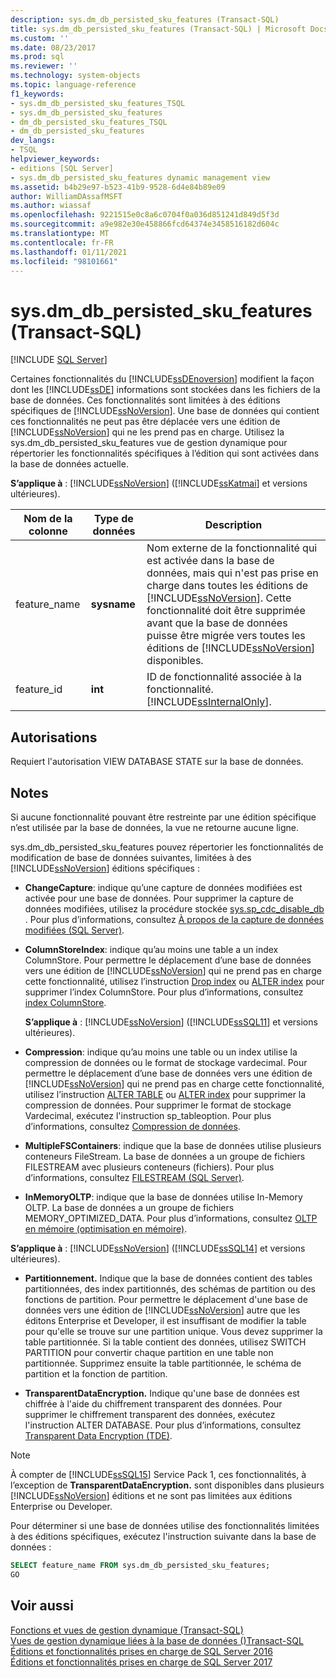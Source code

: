 ```yaml
---
description: sys.dm_db_persisted_sku_features (Transact-SQL)
title: sys.dm_db_persisted_sku_features (Transact-SQL) | Microsoft Docs
ms.custom: ''
ms.date: 08/23/2017
ms.prod: sql
ms.reviewer: ''
ms.technology: system-objects
ms.topic: language-reference
f1_keywords:
- sys.dm_db_persisted_sku_features_TSQL
- sys.dm_db_persisted_sku_features
- dm_db_persisted_sku_features_TSQL
- dm_db_persisted_sku_features
dev_langs:
- TSQL
helpviewer_keywords:
- editions [SQL Server]
- sys.dm_db_persisted_sku_features dynamic management view
ms.assetid: b4b29e97-b523-41b9-9528-6d4e84b89e09
author: WilliamDAssafMSFT
ms.author: wiassaf
ms.openlocfilehash: 9221515e0c8a6c0704f0a036d851241d849d5f3d
ms.sourcegitcommit: a9e982e30e458866fcd64374e3458516182d604c
ms.translationtype: MT
ms.contentlocale: fr-FR
ms.lasthandoff: 01/11/2021
ms.locfileid: "98101661"
---
```

# <a name="sysdm_db_persisted_sku_features-transact-sql"></a>sys.dm_db_persisted_sku_features (Transact-SQL)
[!INCLUDE [SQL Server](../../includes/applies-to-version/sqlserver.md)]

  Certaines fonctionnalités du [!INCLUDE[ssDEnoversion](../../includes/ssdenoversion-md.md)] modifient la façon dont les [!INCLUDE[ssDE](../../includes/ssde-md.md)] informations sont stockées dans les fichiers de la base de données. Ces fonctionnalités sont limitées à des éditions spécifiques de [!INCLUDE[ssNoVersion](../../includes/ssnoversion-md.md)]. Une base de données qui contient ces fonctionnalités ne peut pas être déplacée vers une édition de [!INCLUDE[ssNoVersion](../../includes/ssnoversion-md.md)] qui ne les prend pas en charge. Utilisez la sys.dm_db_persisted_sku_features vue de gestion dynamique pour répertorier les fonctionnalités spécifiques à l’édition qui sont activées dans la base de données actuelle.
  
**S’applique à** : [!INCLUDE[ssNoVersion](../../includes/ssnoversion-md.md)] ([!INCLUDE[ssKatmai](../../includes/sskatmai-md.md)] et versions ultérieures).
  
|Nom de la colonne|Type de données|Description|  
|-----------------|---------------|-----------------|  
|feature_name|**sysname**|Nom externe de la fonctionnalité qui est activée dans la base de données, mais qui n'est pas prise en charge dans toutes les éditions de [!INCLUDE[ssNoVersion](../../includes/ssnoversion-md.md)]. Cette fonctionnalité doit être supprimée avant que la base de données puisse être migrée vers toutes les éditions de [!INCLUDE[ssNoVersion](../../includes/ssnoversion-md.md)] disponibles.|  
|feature_id|**int**|ID de fonctionnalité associée à la fonctionnalité. [!INCLUDE[ssInternalOnly](../../includes/ssinternalonly-md.md)].|  
  
## <a name="permissions"></a>Autorisations  
 Requiert l'autorisation VIEW DATABASE STATE sur la base de données.  
  
## <a name="remarks"></a>Notes  
 Si aucune fonctionnalité pouvant être restreinte par une édition spécifique n’est utilisée par la base de données, la vue ne retourne aucune ligne.  
  
 sys.dm_db_persisted_sku_features pouvez répertorier les fonctionnalités de modification de base de données suivantes, limitées à des [!INCLUDE[ssNoVersion](../../includes/ssnoversion-md.md)] éditions spécifiques :  
  
-   **ChangeCapture**: indique qu’une capture de données modifiées est activée pour une base de données. Pour supprimer la capture de données modifiées, utilisez la procédure stockée [sys.sp_cdc_disable_db](../../relational-databases/system-stored-procedures/sys-sp-cdc-disable-db-transact-sql.md) . Pour plus d’informations, consultez [À propos de la capture de données modifiées &#40;SQL Server&#41;](../../relational-databases/track-changes/about-change-data-capture-sql-server.md).  
  
-   **ColumnStoreIndex**: indique qu’au moins une table a un index ColumnStore. Pour permettre le déplacement d’une base de données vers une édition de [!INCLUDE[ssNoVersion](../../includes/ssnoversion-md.md)] qui ne prend pas en charge cette fonctionnalité, utilisez l’instruction [Drop index](../../t-sql/statements/drop-index-transact-sql.md) ou [ALTER index](../../t-sql/statements/alter-index-transact-sql.md) pour supprimer l’index ColumnStore. Pour plus d’informations, consultez [index ColumnStore](../../relational-databases/indexes/columnstore-indexes-overview.md).  
  
    **S’applique à** : [!INCLUDE[ssNoVersion](../../includes/ssnoversion-md.md)] ([!INCLUDE[ssSQL11](../../includes/sssql11-md.md)] et versions ultérieures).  
  
-   **Compression**: indique qu’au moins une table ou un index utilise la compression de données ou le format de stockage vardecimal. Pour permettre le déplacement d’une base de données vers une édition de [!INCLUDE[ssNoVersion](../../includes/ssnoversion-md.md)] qui ne prend pas en charge cette fonctionnalité, utilisez l’instruction [ALTER TABLE](../../t-sql/statements/alter-table-transact-sql.md) ou [ALTER index](../../t-sql/statements/alter-index-transact-sql.md) pour supprimer la compression de données. Pour supprimer le format de stockage Vardecimal, exécutez l'instruction sp_tableoption. Pour plus d’informations, consultez [Compression de données](../../relational-databases/data-compression/data-compression.md).  
  
-   **MultipleFSContainers**: indique que la base de données utilise plusieurs conteneurs FileStream. La base de données a un groupe de fichiers FILESTREAM avec plusieurs conteneurs (fichiers). Pour plus d’informations, consultez [FILESTREAM &#40;SQL Server&#41;](../../relational-databases/blob/filestream-sql-server.md).  
  
-   **InMemoryOLTP**: indique que la base de données utilise In-Memory OLTP. La base de données a un groupe de fichiers MEMORY_OPTIMIZED_DATA. Pour plus d’informations, consultez [OLTP en mémoire &#40;optimisation en mémoire&#41;](../../relational-databases/in-memory-oltp/in-memory-oltp-in-memory-optimization.md).  
  
  **S’applique à** : [!INCLUDE[ssNoVersion](../../includes/ssnoversion-md.md)] ([!INCLUDE[ssSQL14](../../includes/sssql14-md.md)] et versions ultérieures). 
  
-   **Partitionnement.** Indique que la base de données contient des tables partitionnées, des index partitionnés, des schémas de partition ou des fonctions de partition. Pour permettre le déplacement d'une base de données vers une édition de [!INCLUDE[ssNoVersion](../../includes/ssnoversion-md.md)] autre que les éditons Enterprise et Developer, il est insuffisant de modifier la table pour qu'elle se trouve sur une partition unique. Vous devez supprimer la table partitionnée. Si la table contient des données, utilisez SWITCH PARTITION pour convertir chaque partition en une table non partitionnée. Supprimez ensuite la table partitionnée, le schéma de partition et la fonction de partition.  
  
-   **TransparentDataEncryption.** Indique qu'une base de données est chiffrée à l'aide du chiffrement transparent des données. Pour supprimer le chiffrement transparent des données, exécutez l'instruction ALTER DATABASE. Pour plus d’informations, consultez [Transparent Data Encryption &#40;TDE&#41;](../../relational-databases/security/encryption/transparent-data-encryption.md).  

> [!NOTE]
> À compter de [!INCLUDE[ssSQL15](../../includes/sssql15-md.md)] Service Pack 1, ces fonctionnalités, à l’exception de **TransparentDataEncryption.** sont disponibles dans plusieurs [!INCLUDE[ssNoVersion](../../includes/ssnoversion-md.md)] éditions et ne sont pas limitées aux éditions Enterprise ou Developer.

 Pour déterminer si une base de données utilise des fonctionnalités limitées à des éditions spécifiques, exécutez l'instruction suivante dans la base de données :  
  
```sql  
SELECT feature_name FROM sys.dm_db_persisted_sku_features;  
GO  
```  
  
## <a name="see-also"></a>Voir aussi  
 [Fonctions et vues de gestion dynamique &#40;Transact-SQL&#41;](~/relational-databases/system-dynamic-management-views/system-dynamic-management-views.md)   
 [Vues de gestion dynamique liées à la base de données &#40;&#41;Transact-SQL ](../../relational-databases/system-dynamic-management-views/database-related-dynamic-management-views-transact-sql.md)   
 [Éditions et fonctionnalités prises en charge de SQL Server 2016](../../sql-server/editions-and-components-of-sql-server-2016.md)   
 [Éditions et fonctionnalités prises en charge de SQL Server 2017](../../sql-server/editions-and-components-of-sql-server-2017.md)  
  
